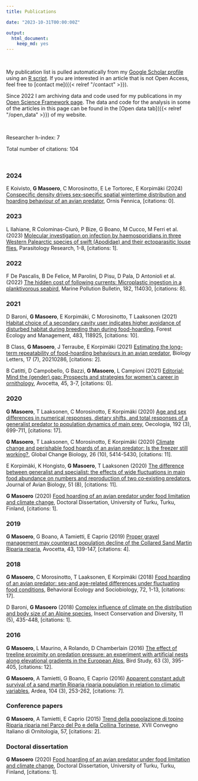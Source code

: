 ```yaml
---
title: Publications

date: "2023-10-31T00:00:00Z"

output: 
  html_document:
    keep_md: yes
---
```


<p>&nbsp;</p>

My publication list is pulled automatically from my <a href="https://scholar.google.com/citations?hl=en&user=jaE_PSoAAAAJ">Google Scholar profile</a> using an <a href="https://github.com/giuliamasoero/giuliamasoero.github.io/blob/master/content/publications.Rmarkdown">R script</a>. If you are interested in an article that is not Open Access, feel free to [contact me]({{< relref "/contact" >}}).

Since 2022 I am archiving data and code used for my publications in my <a href="https://osf.io/ct7g5/"> Open Science Framework page</a>. The data and code for the analysis in some of the articles in this page can be found in the [Open data tab]({{< relref "/open_data" >}}) of my website.

<p>&nbsp;</p>



Researcher h-index: 7

Total number of citations: 104


<p>&nbsp;</p>




<h3>2024</h3><p><tr><td width="450">E Koivisto, <b>G Masoero</b>, C Morosinotto, E Le Tortorec, E Korpim&auml;ki (2024) <a href=https://ornisfennica.journal.fi/article/view/130326>Conspecific density drives sex-specific spatial wintertime distribution and hoarding behaviour of an avian predator</a>, Ornis Fennica, [citations: 0].</td></tr></p><h3>2023</h3><p><tr><td width="450">L Ilahiane, R Colominas-Ciurò, P Bize, G Boano, M Cucco, M Ferri et al. (2023) <a href=https://link.springer.com/article/10.1007/s00436-023-07874-8>Molecular investigation on infection by haemosporidians in three Western Palearctic species of swift (Apodidae) and their ectoparasitic louse flies</a>, Parasitology Research, 1-8, [citations: 1].</td></tr></p><h3>2022</h3><p><tr><td width="450">F De Pascalis, B De Felice, M Parolini, D Pisu, D Pala, D Antonioli et al. (2022) <a href=https://www.sciencedirect.com/science/article/pii/S0025326X22007123>The hidden cost of following currents: Microplastic ingestion in a planktivorous seabird</a>, Marine Pollution Bulletin, 182, 114030, [citations: 8].</td></tr></p><h3>2021</h3><p><tr><td width="450">D Baroni, <b>G Masoero</b>, E Korpim&auml;ki, C Morosinotto, T Laaksonen (2021) <a href=https://www.sciencedirect.com/science/article/pii/S0378112721000141>Habitat choice of a secondary cavity user indicates higher avoidance of disturbed habitat during breeding than during food-hoarding</a>, Forest Ecology and Management, 483, 118925, [citations: 10].</td></tr></p><p><tr><td width="450">B Class, <b>G Masoero</b>, J Terraube, E Korpim&auml;ki (2021) <a href=https://royalsocietypublishing.org/doi/abs/10.1098/rsbl.2021.0286>Estimating the long-term repeatability of food-hoarding behaviours in an avian predator</a>, Biology Letters, 17 (7), 20210286, [citations: 2].</td></tr></p><p><tr><td width="450">B Catitti, D Campobello, G Bazzi, <b>G Masoero</b>, L Campioni (2021) <a href=https://iris.unipa.it/handle/10447/532783>Editorial: Mind the (gender) gap: Prospects and strategies for women's career in ornithology</a>, Avocetta, 45, 3-7, [citations: 0].</td></tr></p><h3>2020</h3><p><tr><td width="450"><b>G Masoero</b>, T Laaksonen, C Morosinotto, E Korpim&auml;ki (2020) <a href=https://link.springer.com/article/10.1007/s00442-020-04607-x>Age and sex differences in numerical responses, dietary shifts, and total responses of a generalist predator to population dynamics of main prey</a>, Oecologia, 192 (3), 699-711, [citations: 17].</td></tr></p><p><tr><td width="450"><b>G Masoero</b>, T Laaksonen, C Morosinotto, E Korpim&auml;ki (2020) <a href=https://onlinelibrary.wiley.com/doi/abs/10.1111/gcb.15250>Climate change and perishable food hoards of an avian predator: Is the freezer still working?</a>, Global Change Biology, 26 (10), 5414-5430, [citations: 11].</td></tr></p><p><tr><td width="450">E Korpim&auml;ki, K Hongisto, <b>G Masoero</b>, T Laaksonen (2020) <a href=https://onlinelibrary.wiley.com/doi/abs/10.1111/jav.02508>The difference between generalist and specialist: the effects of wide fluctuations in main food abundance on numbers and reproduction of two co‐existing predators</a>, Journal of Avian Biology, 51 (8), [citations: 11].</td></tr></p><p><tr><td width="450"><b>G Masoero</b> (2020) <a href=https://www.utupub.fi/bitstream/handle/10024/150424/AnnalesAII373.pdf?sequence=1>Food hoarding of an avian predator under food limitation and climate change</a>, Doctoral Dissertation, University of Turku, Turku, Finland, [citations: 1].</td></tr></p><h3>2019</h3><p><tr><td width="450"><b>G Masoero</b>, G Boano, A Tamietti, E Caprio (2019) <a href=https://iris.unito.it/handle/2318/1728400>Proper gravel management may counteract population decline of the Collared Sand Martin Riparia riparia</a>, Avocetta, 43, 139-147, [citations: 4].</td></tr></p><h3>2018</h3><p><tr><td width="450"><b>G Masoero</b>, C Morosinotto, T Laaksonen, E Korpim&auml;ki (2018) <a href=https://link.springer.com/article/10.1007/s00265-018-2571-x>Food hoarding of an avian predator: sex-and age-related differences under fluctuating food conditions</a>, Behavioral Ecology and Sociobiology, 72, 1-13, [citations: 17].</td></tr></p><p><tr><td width="450">D Baroni, <b>G Masoero</b> (2018) <a href=https://resjournals.onlinelibrary.wiley.com/doi/abs/10.1111/icad.12296>Complex influence of climate on the distribution and body size of an Alpine species</a>, Insect Conservation and Diversity, 11 (5), 435-448, [citations: 1].</td></tr></p><h3>2016</h3><p><tr><td width="450"><b>G Masoero</b>, L Maurino, A Rolando, D Chamberlain (2016) <a href=https://www.tandfonline.com/doi/abs/10.1080/00063657.2016.1214106>The effect of treeline proximity on predation pressure: an experiment with artificial nests along elevational gradients in the European Alps</a>, Bird Study, 63 (3), 395-405, [citations: 12].</td></tr></p><p><tr><td width="450"><b>G Masoero</b>, A Tamietti, G Boano, E Caprio (2016) <a href=https://bioone.org/journals/ardea/volume-104/issue-3/arde.v104i3.a1/Apparent-Constant-Adult-Survival-of-a-Sand-Martin-iRiparia-riparia/10.5253/arde.v104i3.a1.short>Apparent constant adult survival of a sand martin Riparia riparia population in relation to climatic variables</a>, Ardea, 104 (3), 253-262, [citations: 7].</td></tr></p><h3>Conference papers</h3><p><tr><td width="450"><b>G Masoero</b>, A Tamietti, E Caprio (2015) <a href=http://ciso-coi.it/wp-content/uploads/2015/12/CIO_2013_low.pdf#page=65>Trend della popolazione di topino Riparia riparia nel Parco del Po e della Collina Torinese</a>, XVII Convegno Italiano di Ornitologia, 57, [citations: 2].</td></tr></p><h3>Doctoral dissertation</h3><p><tr><td width="450"><b>G Masoero</b> (2020) <a href="https://scholar.google.com/scholar?oi=bibs&cluster=18249619297092509810&btnI=1&hl=en">Food hoarding of an avian predator under food limitation and climate change</a>, Doctoral Dissertation, University of Turku, Turku, Finland, [citations: 1].</td></tr></p>
